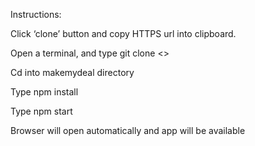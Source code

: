 Instructions:

Click ‘clone’ button and copy HTTPS url into clipboard.

Open a terminal, and type git clone <<paste HTTPS url here>>

Cd into makemydeal directory

Type npm install

Type npm start

Browser will open automatically and app will be available

